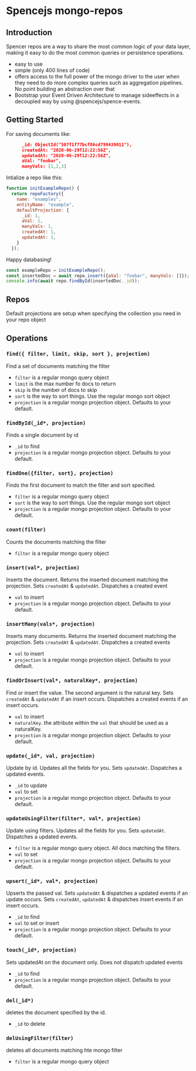# Spencejs mongo-repos

## Introduction
Spencer repos are a way to share the most common logic of your data layer, making it easy to do the most common queries or persistence operations.
- easy to use
- simple (only 400 lines of code)
- offers access to the full power of the mongo driver to the user when they need to do more complex queries such as aggregation pipelines. No point building an abstraction over that
- Bootstrap your Event Driven Architecture to manage sideeffects in a decoupled way by using @spencejs/spence-events.


## Getting Started
For saving documents like:
```json
      _id: ObjectId("507f1f77bcf86cd799439011"),
      createdAt: "2020-06-29T12:22:56Z",
      updatedAt: "2020-06-29T12:22:56Z",
      aVal: "foobar",
      manyVals: [1,2,3]
```

Intialize a repo like this:
```js
function initExampleRepo() {
  return repoFactory({
    name: "examples",
    entityName: "example",
    defaultProjection: {
      _id: 1,
      aVal: 1,
      manyVals: 1,
      createdAt: 1,
      updatedAt: 1,
    }
  });
```

Happy databasing!
```js
const exampleRepo = initExampleRepo();
const insertedDoc = await repo.insert({aVal: "foobar", manyVals: []}); 
console.info(await repo.findById(insertedDoc._id));
```

## Repos
Default projections are setup when specifying the collection you need in your repo object

## Operations
### `find({ filter, limit, skip, sort }, projection)`
Find a set of documents matching the filter
- `filter` is a regular mongo query object
- `limit` is the max number fo docs to return
- `skip` is the number of docs to skip
- `sort` is the way to sort things. Use the regular mongo sort object
- `projection` is a regular mongo projection object. Defaults to your default.

### `findById(_id*, projection)`
Finds a single document by id
- `_id` to find
- `projection` is a regular mongo projection object. Defaults to your default.

### `findOne({filter, sort}, projection)` 
Finds the first document to match the filter and sort specified.
- `filter` is a regular mongo query object
- `sort` is the way to sort things. Use the regular mongo sort object
- `projection` is a regular mongo projection object. Defaults to your default.

### `count(filter)`
Counts the documents matching the filter
- `filter` is a regular mongo query object

### `insert(val*, projection)`
Inserts the document. Returns the inserted document matching the projection. Sets `createdAt` & `updatedAt`. Dispatches a created event
- `val` to insert
- `projection` is a regular mongo projection object. Defaults to your default.

### `insertMany(vals*, projection)`
Inserts many documents. Returns the inserted document matching the projection. Sets `createdAt` & `updatedAt`. Dispatches a created events
- `val` to insert
- `projection` is a regular mongo projection object. Defaults to your default.

### `findOrInsert(val*, naturalKey*, projection)`
Find or insert the value. The second argument is the natural key.  Sets `createdAt` & `updatedAt` if an insert occurs. Dispatches a created events if an insert occurs.
- `val` to insert
- `naturalKey`. the attribute within the `val` that should be used as a naturalKey.
- `projection` is a regular mongo projection object. Defaults to your default.

### `update(_id*, val, projection)`
Update by id. Updates all the fields for you. Sets `updatedAt`. Dispatches a updated events.
- `_id` to update
- `val` to set
- `projection` is a regular mongo projection object. Defaults to your default.

### `updateUsingFilter(filter*, val*, projection)`
Update using filters. Updates all the fields for you. Sets `updatedAt`. Dispatches a updated events.
- `filter` is a regular mongo query object. All docs matching the filters.
- `val` to set
- `projection` is a regular mongo projection object. Defaults to your default.

### `upsert(_id*, val*, projection)`
Upserts the passed val. Sets `updatedAt` & dispatches a updated events if an update occurs. Sets `createdAt`, `updatedAt` & dispatches insert events if an insert occurs.
- `_id` to find
- `val` to set or insert
- `projection` is a regular mongo projection object. Defaults to your default.

### `touch(_id*, projection)`
Sets updatedAt on the document only. Does not dispatch updated events
- `_id` to find
- `projection` is a regular mongo projection object. Defaults to your default.

### `del(_id*)`
deletes the document specified by the id.
- `_id` to delete

### `delUsingFilter(filter)`
deletes all documents matching hte mongo filter
- `filter` is a regular mongo query object

